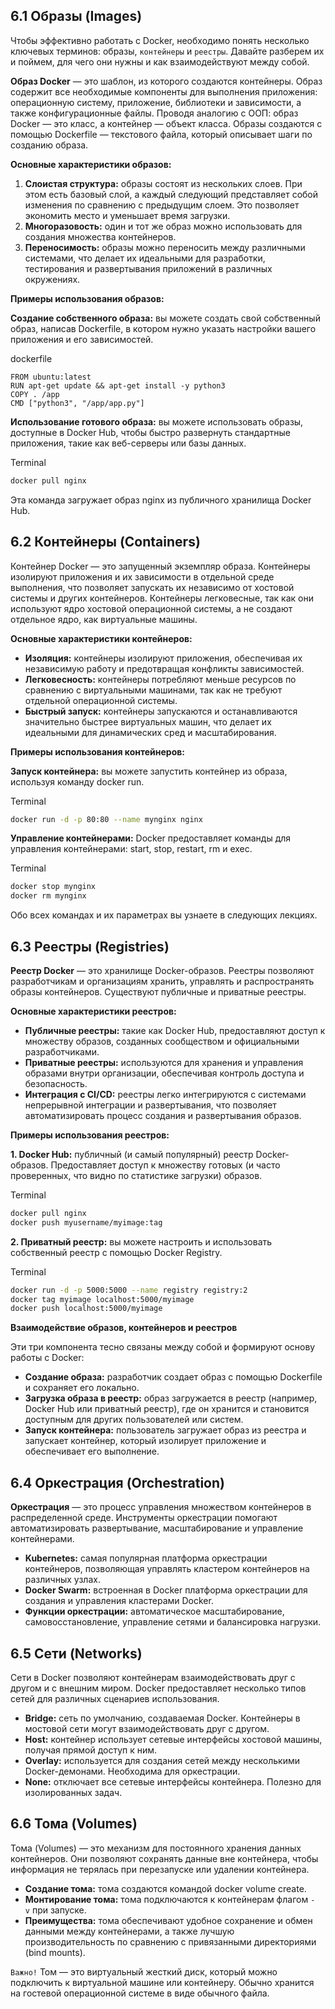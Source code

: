 
## 6.1 Образы (Images)

Чтобы эффективно работать с Docker, необходимо понять несколько ключевых терминов: образы, `контейнеры` и `реестры`. Давайте разберем их и поймем, для чего они нужны и как взаимодействуют между собой.

**Образ Docker** — это шаблон, из которого создаются контейнеры. Образ содержит все необходимые компоненты для выполнения приложения: операционную систему, приложение, библиотеки и зависимости, а также конфигурационные файлы. Проводя аналогию с ООП: образ Docker — это класс, а контейнер — объект класса. Образы создаются с помощью Dockerfile — текстового файла, который описывает шаги по созданию образа.

**Основные характеристики образов:**

1. **Слоистая структура:** образы состоят из нескольких слоев. При этом есть базовый слой, а каждый следующий представляет собой изменения по сравнению с предыдущим слоем. Это позволяет экономить место и уменьшает время загрузки.
2. **Многоразовость:** один и тот же образ можно использовать для создания множества контейнеров.
3. **Переносимость:** образы можно переносить между различными системами, что делает их идеальными для разработки, тестирования и развертывания приложений в различных окружениях.

**Примеры использования образов:**

**Создание собственного образа:** вы можете создать свой собственный образ, написав Dockerfile, в котором нужно указать настройки вашего приложения и его зависимостей.

dockerfile

```docker
FROM ubuntu:latest
RUN apt-get update && apt-get install -y python3
COPY . /app
CMD ["python3", "/app/app.py"]
```

**Использование готового образа:** вы можете использовать образы, доступные в Docker Hub, чтобы быстро развернуть стандартные приложения, такие как веб-серверы или базы данных.

Terminal

```bash
docker pull nginx
```

Эта команда загружает образ nginx из публичного хранилища Docker Hub.

## 6.2 Контейнеры (Containers)

Контейнер Docker — это запущенный экземпляр образа. Контейнеры изолируют приложения и их зависимости в отдельной среде выполнения, что позволяет запускать их независимо от хостовой системы и других контейнеров. Контейнеры легковесные, так как они используют ядро хостовой операционной системы, а не создают отдельное ядро, как виртуальные машины.

**Основные характеристики контейнеров:**

- **Изоляция:** контейнеры изолируют приложения, обеспечивая их независимую работу и предотвращая конфликты зависимостей.
- **Легковесность:** контейнеры потребляют меньше ресурсов по сравнению с виртуальными машинами, так как не требуют отдельной операционной системы.
- **Быстрый запуск:** контейнеры запускаются и останавливаются значительно быстрее виртуальных машин, что делает их идеальными для динамических сред и масштабирования.

**Примеры использования контейнеров:**

**Запуск контейнера:** вы можете запустить контейнер из образа, используя команду docker run.

Terminal

```bash
docker run -d -p 80:80 --name mynginx nginx
```

**Управление контейнерами:** Docker предоставляет команды для управления контейнерами: start, stop, restart, rm и exec.

Terminal

```bash
docker stop mynginx
docker rm mynginx
```

Обо всех командах и их параметрах вы узнаете в следующих лекциях.

## 6.3 Реестры (Registries)

**Реестр Docker** — это хранилище Docker-образов. Реестры позволяют разработчикам и организациям хранить, управлять и распространять образы контейнеров. Существуют публичные и приватные реестры.

**Основные характеристики реестров:**

- **Публичные реестры:** такие как Docker Hub, предоставляют доступ к множеству образов, созданных сообществом и официальными разработчиками.
- **Приватные реестры:** используются для хранения и управления образами внутри организации, обеспечивая контроль доступа и безопасность.
- **Интеграция с CI/CD:** реестры легко интегрируются с системами непрерывной интеграции и развертывания, что позволяет автоматизировать процесс создания и развертывания образов.

**Примеры использования реестров:**

**1. Docker Hub:** публичный (и самый популярный) реестр Docker-образов. Предоставляет доступ к множеству готовых (и часто проверенных, что видно по статистике загрузки) образов.

Terminal

```bash
docker pull nginx
docker push myusername/myimage:tag
```

**2. Приватный реестр:** вы можете настроить и использовать собственный реестр с помощью Docker Registry.

Terminal

```bash
docker run -d -p 5000:5000 --name registry registry:2
docker tag myimage localhost:5000/myimage
docker push localhost:5000/myimage
```

**Взаимодействие образов, контейнеров и реестров**

Эти три компонента тесно связаны между собой и формируют основу работы с Docker:

- **Создание образа:** разработчик создает образ с помощью Dockerfile и сохраняет его локально.
- **Загрузка образа в реестр:** образ загружается в реестр (например, Docker Hub или приватный реестр), где он хранится и становится доступным для других пользователей или систем.
- **Запуск контейнера:** пользователь загружает образ из реестра и запускает контейнер, который изолирует приложение и обеспечивает его выполнение.

## 6.4 Оркестрация (Orchestration)

**Оркестрация** — это процесс управления множеством контейнеров в распределенной среде. Инструменты оркестрации помогают автоматизировать развертывание, масштабирование и управление контейнерами.

- **Kubernetes:** самая популярная платформа оркестрации контейнеров, позволяющая управлять кластером контейнеров на различных узлах.
- **Docker Swarm:** встроенная в Docker платформа оркестрации для создания и управления кластерами Docker.
- **Функции оркестрации:** автоматическое масштабирование, самовосстановление, управление сетями и балансировка нагрузки.

## 6.5 Сети (Networks)

Сети в Docker позволяют контейнерам взаимодействовать друг с другом и с внешним миром. Docker предоставляет несколько типов сетей для различных сценариев использования.

- **Bridge:** сеть по умолчанию, создаваемая Docker. Контейнеры в мостовой сети могут взаимодействовать друг с другом.
- **Host:** контейнер использует сетевые интерфейсы хостовой машины, получая прямой доступ к ним.
- **Overlay:** используется для создания сетей между несколькими Docker-демонами. Необходима для оркестрации.
- **None:** отключает все сетевые интерфейсы контейнера. Полезно для изолированных задач.

## 6.6 Тома (Volumes)

Тома (Volumes) — это механизм для постоянного хранения данных контейнеров. Они позволяют сохранять данные вне контейнера, чтобы информация не терялась при перезапуске или удалении контейнера.

- **Создание тома:** тома создаются командой docker volume create.
- **Монтирование тома:** тома подключаются к контейнерам флагом `-v` при запуске.
- **Преимущества:** тома обеспечивают удобное сохранение и обмен данными между контейнерами, а также лучшую производительность по сравнению с привязанными директориями (bind mounts).

`Важно!` Том — это виртуальный жесткий диск, который можно подключить к виртуальной машине или контейнеру. Обычно хранится на гостевой операционной системе в виде обычного файла.